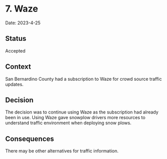 # 7. Waze

Date: 2023-4-25

## Status

Accepted

## Context

San Bernardino County had a subscription to Waze for crowd source traffic updates.

## Decision

The decision was to continue using Waze as the subscription had already been in use. Using Waze gave snowplow drivers more resources to understand traffic environment when deploying snow plows.

## Consequences

There may be other alternatives for traffic information.
